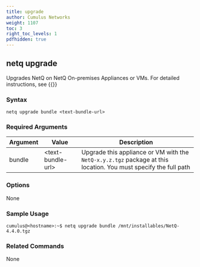 ```yaml
---
title: upgrade
author: Cumulus Networks
weight: 1107
toc: 3
right_toc_levels: 1
pdfhidden: true
---
```


## netq upgrade

Upgrades NetQ on NetQ On-premises Appliances or VMs. For detailed instructions, see {{<link title="Upgrade NetQ Appliances and Virtual Machines" text="Upgrade NetQ Appliances and Virtual Machines">}}

### Syntax

```
netq upgrade bundle <text-bundle-url>
```

### Required Arguments

| Argument | Value | Description |
| ---- | ---- | ---- |
| bundle | \<text-bundle-url\> | Upgrade this appliance or VM with the `NetQ-x.y.z.tgz` package at this location. You must specify the full path |

### Options

None

### Sample Usage

```
cumulus@<hostname>:~$ netq upgrade bundle /mnt/installables/NetQ-4.4.0.tgz
```

### Related Commands

None
